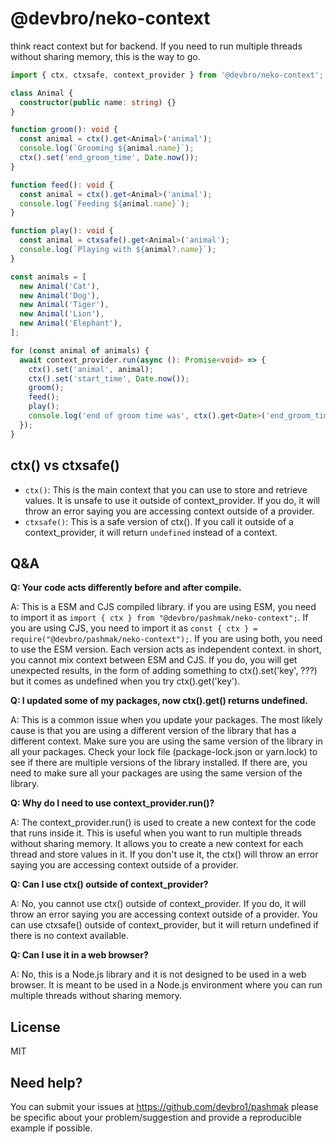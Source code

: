 # @devbro/neko-context

think react context but for backend. If you need to run multiple threads without sharing memory, this is the way to go.

```ts
import { ctx, ctxsafe, context_provider } from '@devbro/neko-context';

class Animal {
  constructor(public name: string) {}
}

function groom(): void {
  const animal = ctx().get<Animal>('animal');
  console.log(`Grooming ${animal.name}`);
  ctx().set('end_groom_time', Date.now());
}

function feed(): void {
  const animal = ctx().get<Animal>('animal');
  console.log(`Feeding ${animal.name}`);
}

function play(): void {
  const animal = ctxsafe().get<Animal>('animal');
  console.log(`Playing with ${animal?.name}`);
}

const animals = [
  new Animal('Cat'),
  new Animal('Dog'),
  new Animal('Tiger'),
  new Animal('Lion'),
  new Animal('Elephant'),
];

for (const animal of animals) {
  await context_provider.run(async (): Promise<void> => {
    ctx().set('animal', animal);
    ctx().set('start_time', Date.now());
    groom();
    feed();
    play();
    console.log('end of groom time was', ctx().get<Date>('end_groom_time'));
  });
}
```

## ctx() vs ctxsafe()

- `ctx()`: This is the main context that you can use to store and retrieve values. It is unsafe to use it outside of context_provider. If you do, it will throw an error saying you are accessing context outside of a provider.
- `ctxsafe()`: This is a safe version of ctx(). If you call it outside of a context_provider, it will return `undefined` instead of a context.

## Q&A

**Q: Your code acts differently before and after compile.**

A: This is a ESM and CJS compiled library. if you are using ESM, you need to import it as `import { ctx } from "@devbro/pashmak/neko-context";`. If you are using CJS, you need to import it as `const { ctx } = require("@devbro/pashmak/neko-context");`. If you are using both, you need to use the ESM version. Each version acts as independent context. in short, you cannot mix context between ESM and CJS. If you do, you will get unexpected results, in the form of adding something to ctx().set('key', ???) but it comes as undefined when you try ctx().get('key').

**Q: I updated some of my packages, now ctx().get() returns undefined.**

A: This is a common issue when you update your packages. The most likely cause is that you are using a different version of the library that has a different context. Make sure you are using the same version of the library in all your packages. Check your lock file (package-lock.json or yarn.lock) to see if there are multiple versions of the library installed. If there are, you need to make sure all your packages are using the same version of the library.

**Q: Why do I need to use context_provider.run()?**

A: The context_provider.run() is used to create a new context for the code that runs inside it. This is useful when you want to run multiple threads without sharing memory. It allows you to create a new context for each thread and store values in it. If you don't use it, the ctx() will throw an error saying you are accessing context outside of a provider.

**Q: Can I use ctx() outside of context_provider?**

A: No, you cannot use ctx() outside of context_provider. If you do, it will throw an error saying you are accessing context outside of a provider. You can use ctxsafe() outside of context_provider, but it will return undefined if there is no context available.

**Q: Can I use it in a web browser?**

A: No, this is a Node.js library and it is not designed to be used in a web browser. It is meant to be used in a Node.js environment where you can run multiple threads without sharing memory.

## License

MIT

## Need help?

You can submit your issues at https://github.com/devbro1/pashmak
please be specific about your problem/suggestion and provide a reproducible example if possible.
